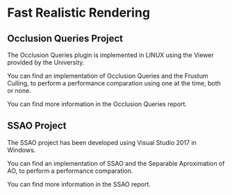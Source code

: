 # Fast Realistic Rendering
 
## Occlusion Queries Project
The Occlusion Queries plugin is implemented in LINUX using the Viewer provided by the University.

You can find an implementation of Occlusion Queries and the Frustum Culling,
to perform a performance comparation using one at the time, both or none.

You can find more information in the Occlusion Queries report.

## SSAO Project
The SSAO project has been developed using Visual Studio 2017 in Windows.

You can find an implementation of SSAO and the Separable Aproximation of AO,
to perform a performance comparation.

You can find more information in the SSAO report.
